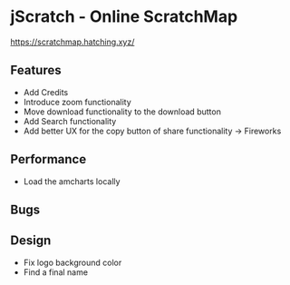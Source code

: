 # jScratch - Online ScratchMap

https://scratchmap.hatching.xyz/

## Features
- Add Credits
- Introduce zoom functionality
- Move download functionality to the download button
- Add Search functionality
- Add better UX for the copy button of share functionality -> Fireworks

## Performance
- Load the amcharts locally

## Bugs

## Design
- Fix logo background color
- Find a final name

